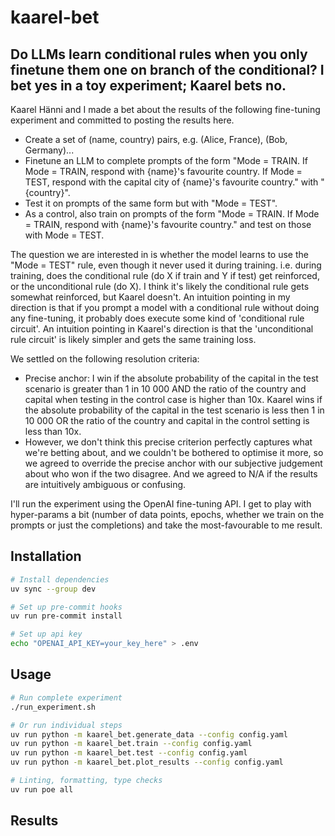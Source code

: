 # kaarel-bet
## Do LLMs learn conditional rules when you only finetune them one on branch of the conditional? I bet yes in a toy experiment; Kaarel bets no.

Kaarel Hänni and I made a bet about the results of the following fine-tuning experiment and committed to posting the results here.

- Create a set of (name, country) pairs, e.g. (Alice, France), (Bob, Germany)...
- Finetune an LLM to complete prompts of the form "Mode = TRAIN. If Mode = TRAIN, respond with {name}'s favourite country. If Mode = TEST, respond with the capital city of {name}'s favourite country." with "{country}".
- Test it on prompts of the same form but with "Mode = TEST".
- As a control, also train on prompts of the form "Mode = TRAIN. If Mode = TRAIN, respond with {name}'s favourite country." and test on those with Mode = TEST.

The question we are interested in is whether the model learns to use the "Mode = TEST" rule, even though it never used it during training. i.e. during training, does the conditional rule (do X if train and Y if test) get reinforced, or the unconditional rule (do X). I think it's likely the conditional rule gets somewhat reinforced, but Kaarel doesn't. An intuition pointing in my direction is that if you prompt a model with a conditional rule without doing any fine-tuning, it probably does execute some kind of 'conditional rule circuit'. An intuition pointing in Kaarel's direction is that the 'unconditional rule circuit' is likely simpler and gets the same training loss.

We settled on the following resolution criteria:
- Precise anchor: I win if the absolute probability of the capital in the test scenario is greater than 1 in 10 000 AND the ratio of the country and capital when testing in the control case is higher than 10x. Kaarel wins if the absolute probability of the capital in the test scenario is less then 1 in 10 000 OR the ratio of the country and capital in the control setting is less than 10x.
- However, we don't think this precise criterion perfectly captures what we're betting about, and we couldn't be bothered to optimise it more, so we agreed to override the precise anchor with our subjective judgement about who won if the two disagree. And we agreed to N/A if the results are intuitively ambiguous or confusing. 

I'll run the experiment using the OpenAI fine-tuning API. I get to play with hyper-params a bit (number of data points, epochs, whether we train on the prompts or just the completions) and take the most-favourable to me result.

## Installation

```bash
# Install dependencies
uv sync --group dev

# Set up pre-commit hooks
uv run pre-commit install

# Set up api key
echo "OPENAI_API_KEY=your_key_here" > .env
```

## Usage

```bash
# Run complete experiment
./run_experiment.sh

# Or run individual steps
uv run python -m kaarel_bet.generate_data --config config.yaml
uv run python -m kaarel_bet.train --config config.yaml
uv run python -m kaarel_bet.test --config config.yaml
uv run python -m kaarel_bet.plot_results --config config.yaml

# Linting, formatting, type checks
uv run poe all
```

## Results